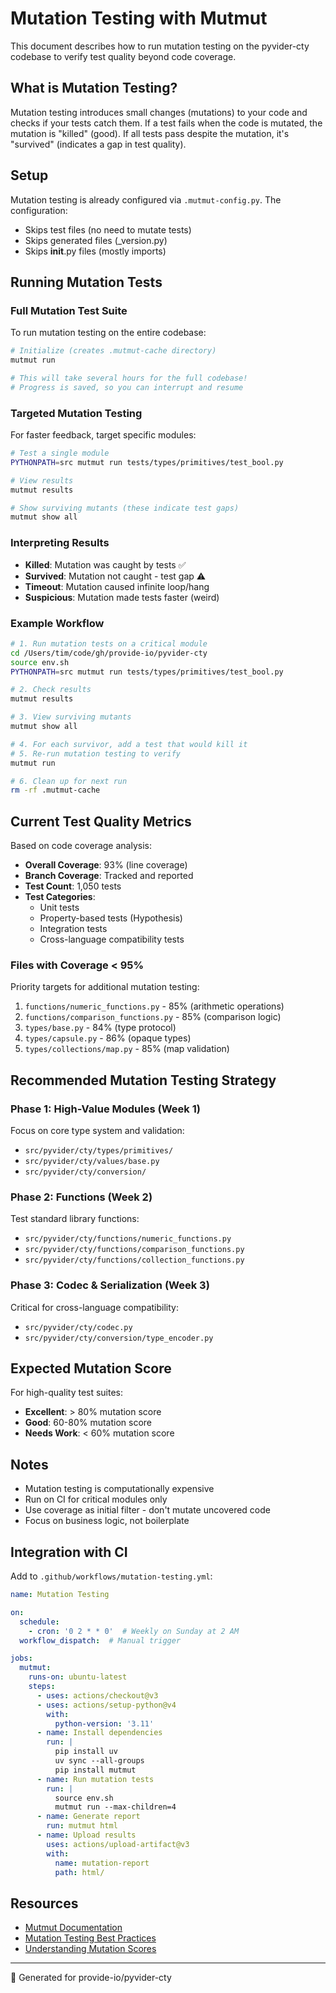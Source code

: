 # Mutation Testing with Mutmut

This document describes how to run mutation testing on the pyvider-cty codebase to verify test quality beyond code coverage.

## What is Mutation Testing?

Mutation testing introduces small changes (mutations) to your code and checks if your tests catch them. If a test fails when the code is mutated, the mutation is "killed" (good). If all tests pass despite the mutation, it's "survived" (indicates a gap in test quality).

## Setup

Mutation testing is already configured via `.mutmut-config.py`. The configuration:
- Skips test files (no need to mutate tests)
- Skips generated files (_version.py)
- Skips __init__.py files (mostly imports)

## Running Mutation Tests

### Full Mutation Test Suite

To run mutation testing on the entire codebase:

```bash
# Initialize (creates .mutmut-cache directory)
mutmut run

# This will take several hours for the full codebase!
# Progress is saved, so you can interrupt and resume
```

### Targeted Mutation Testing

For faster feedback, target specific modules:

```bash
# Test a single module
PYTHONPATH=src mutmut run tests/types/primitives/test_bool.py

# View results
mutmut results

# Show surviving mutants (these indicate test gaps)
mutmut show all
```

### Interpreting Results

- **Killed**: Mutation was caught by tests ✅
- **Survived**: Mutation not caught - test gap ⚠️
- **Timeout**: Mutation caused infinite loop/hang
- **Suspicious**: Mutation made tests faster (weird)

### Example Workflow

```bash
# 1. Run mutation tests on a critical module
cd /Users/tim/code/gh/provide-io/pyvider-cty
source env.sh
PYTHONPATH=src mutmut run tests/types/primitives/test_bool.py

# 2. Check results
mutmut results

# 3. View surviving mutants
mutmut show all

# 4. For each survivor, add a test that would kill it
# 5. Re-run mutation testing to verify
mutmut run

# 6. Clean up for next run
rm -rf .mutmut-cache
```

## Current Test Quality Metrics

Based on code coverage analysis:

- **Overall Coverage**: 93% (line coverage)
- **Branch Coverage**: Tracked and reported
- **Test Count**: 1,050 tests
- **Test Categories**:
  - Unit tests
  - Property-based tests (Hypothesis)
  - Integration tests
  - Cross-language compatibility tests

### Files with Coverage < 95%

Priority targets for additional mutation testing:

1. `functions/numeric_functions.py` - 85% (arithmetic operations)
2. `functions/comparison_functions.py` - 85% (comparison logic)
3. `types/base.py` - 84% (type protocol)
4. `types/capsule.py` - 86% (opaque types)
5. `types/collections/map.py` - 85% (map validation)

## Recommended Mutation Testing Strategy

### Phase 1: High-Value Modules (Week 1)
Focus on core type system and validation:
- `src/pyvider/cty/types/primitives/`
- `src/pyvider/cty/values/base.py`
- `src/pyvider/cty/conversion/`

### Phase 2: Functions (Week 2)
Test standard library functions:
- `src/pyvider/cty/functions/numeric_functions.py`
- `src/pyvider/cty/functions/comparison_functions.py`
- `src/pyvider/cty/functions/collection_functions.py`

### Phase 3: Codec & Serialization (Week 3)
Critical for cross-language compatibility:
- `src/pyvider/cty/codec.py`
- `src/pyvider/cty/conversion/type_encoder.py`

## Expected Mutation Score

For high-quality test suites:
- **Excellent**: > 80% mutation score
- **Good**: 60-80% mutation score
- **Needs Work**: < 60% mutation score

## Notes

- Mutation testing is computationally expensive
- Run on CI for critical modules only
- Use coverage as initial filter - don't mutate uncovered code
- Focus on business logic, not boilerplate

## Integration with CI

Add to `.github/workflows/mutation-testing.yml`:

```yaml
name: Mutation Testing

on:
  schedule:
    - cron: '0 2 * * 0'  # Weekly on Sunday at 2 AM
  workflow_dispatch:  # Manual trigger

jobs:
  mutmut:
    runs-on: ubuntu-latest
    steps:
      - uses: actions/checkout@v3
      - uses: actions/setup-python@v4
        with:
          python-version: '3.11'
      - name: Install dependencies
        run: |
          pip install uv
          uv sync --all-groups
          pip install mutmut
      - name: Run mutation tests
        run: |
          source env.sh
          mutmut run --max-children=4
      - name: Generate report
        run: mutmut html
      - name: Upload results
        uses: actions/upload-artifact@v3
        with:
          name: mutation-report
          path: html/
```

## Resources

- [Mutmut Documentation](https://mutmut.readthedocs.io/)
- [Mutation Testing Best Practices](https://testing.googleblog.com/2021/04/mutation-testing.html)
- [Understanding Mutation Scores](https://medium.com/@piotr.sakowicz/mutation-testing-35b43c67ff56)

---

🧬 Generated for provide-io/pyvider-cty
